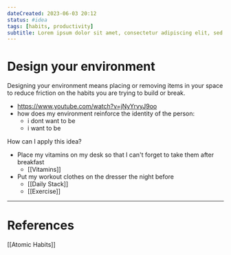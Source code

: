 ```yaml
---
dateCreated: 2023-06-03 20:12
status: #idea
tags: [habits, productivity]
subtitle: Lorem ipsum dolor sit amet, consectetur adipiscing elit, sed do eiusmod tempor incididunt ut labore et dolore magna aliqua.
---
```


# Design your environment

Designing your environment means placing or removing items in your space to reduce friction on the habits you are trying to build or break.

- https://www.youtube.com/watch?v=jNyYrvyJ9oo
- how does my environment reinforce the identity of the person:
  - i dont want to be
  - i want to be

How can I apply this idea?

- Place my vitamins on my desk so that I can't forget to take them after breakfast
  - [[Vitamins]]
- Put my workout clothes on the dresser the night before
  - [[Daily Stack]]
  - [[Exercise]]

---

# References

[[Atomic Habits]]
